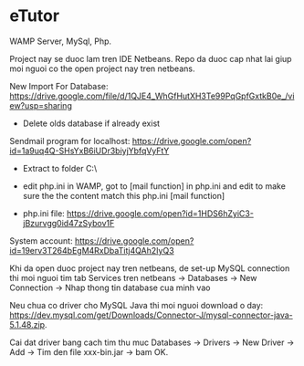 # eTutor
WAMP Server, MySql, Php.

Project nay se duoc lam tren IDE Netbeans. Repo da duoc cap nhat lai giup moi nguoi co the open project nay tren netbeans.

New Import For Database: https://drive.google.com/file/d/1QJE4_WhGfHutXH3Te99PqGpfGxtkB0e_/view?usp=sharing

- Delete olds database if already exist

Sendmail program for localhost: https://drive.google.com/open?id=1a9uq4Q-SHsYxB6iUDr3biyjYbfqVyFtY

- Extract to folder C:\

- edit php.ini in WAMP, got to [mail function] in php.ini and edit to make sure the the content match this php.ini [mail function]

- php.ini file: https://drive.google.com/open?id=1HDS6hZyiC3-jBzurvgg0id47zSybov1F

System account: https://drive.google.com/open?id=19erv3T264bEgM4RxDbaTitj4QAh2IyQ3

Khi da open duoc project nay tren netbeans, de set-up MySQL connection thi moi nguoi tim tab Services tren netbeans -> Databases -> New Connection -> Nhap thong tin database cua minh vao

Neu chua co driver cho MySQL Java thi moi nguoi download o day: https://dev.mysql.com/get/Downloads/Connector-J/mysql-connector-java-5.1.48.zip. 

Cai dat driver bang cach tim thu muc Databases -> Drivers -> New Driver -> Add -> Tim den file  xxx-bin.jar -> bam OK.

